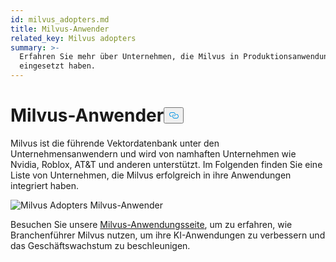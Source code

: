 ```yaml
---
id: milvus_adopters.md
title: Milvus-Anwender
related_key: Milvus adopters
summary: >-
  Erfahren Sie mehr über Unternehmen, die Milvus in Produktionsanwendungen
  eingesetzt haben.
---
```

<h1 id="Milvus-Adopters" class="common-anchor-header">Milvus-Anwender<button data-href="#Milvus-Adopters" class="anchor-icon" translate="no">
      <svg translate="no"
        aria-hidden="true"
        focusable="false"
        height="20"
        version="1.1"
        viewBox="0 0 16 16"
        width="16"
      >
        <path
          fill="#0092E4"
          fill-rule="evenodd"
          d="M4 9h1v1H4c-1.5 0-3-1.69-3-3.5S2.55 3 4 3h4c1.45 0 3 1.69 3 3.5 0 1.41-.91 2.72-2 3.25V8.59c.58-.45 1-1.27 1-2.09C10 5.22 8.98 4 8 4H4c-.98 0-2 1.22-2 2.5S3 9 4 9zm9-3h-1v1h1c1 0 2 1.22 2 2.5S13.98 12 13 12H9c-.98 0-2-1.22-2-2.5 0-.83.42-1.64 1-2.09V6.25c-1.09.53-2 1.84-2 3.25C6 11.31 7.55 13 9 13h4c1.45 0 3-1.69 3-3.5S14.5 6 13 6z"
        ></path>
      </svg>
    </button></h1><p>Milvus ist die führende Vektordatenbank unter den Unternehmensanwendern und wird von namhaften Unternehmen wie Nvidia, Roblox, AT&amp;T und anderen unterstützt. Im Folgenden finden Sie eine Liste von Unternehmen, die Milvus erfolgreich in ihre Anwendungen integriert haben.</p>
<p>
  
   <span class="img-wrapper"> <img translate="no" src="/docs/v2.5.x/assets/milvus-adopters.png" alt="Milvus Adopters" class="doc-image" id="milvus-adopters" />
   </span> <span class="img-wrapper"> <span>Milvus-Anwender</span> </span></p>
<p>Besuchen Sie unsere <a href="https://milvus.io/use-cases">Milvus-Anwendungsseite</a>, um zu erfahren, wie Branchenführer Milvus nutzen, um ihre KI-Anwendungen zu verbessern und das Geschäftswachstum zu beschleunigen.</p>
